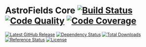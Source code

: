 # AstroFields Core [![Build Status](http://img.shields.io/travis/AstroFields/Core.svg?style=flat-square)](https://travis-ci.org/AstroFields/Core) [![Code Quality](https://img.shields.io/codeclimate/github/AstroFields/Core.svg?style=flat-square)](https://codeclimate.com/github/AstroFields/Core) [![Code Coverage](https://img.shields.io/codeclimate/coverage/github/AstroFields/Core.svg?style=flat-square)](https://codeclimate.com/github/AstroFields/Core)

[![Latest GitHub Release](https://img.shields.io/github/tag/AstroFields/Core.svg?style=flat-square)](https://github.com/AstroFields/Core/releases)
[![Dependency Status](https://www.versioneye.com/user/projects/547e04476c4767646200029b/badge.svg?style=flat-square)](https://www.versioneye.com/user/projects/547e04476c4767646200029b)
[![Total Downloads](https://img.shields.io/packagist/dt/wecodemore/astrofields-core.svg?style=flat-square)](https://packagist.org/packages/wecodemore/astrofields-core)
[![Reference Status](https://www.versioneye.com/php/wecodemore:astrofields-core/reference_badge.svg?style=flat-square)](https://www.versioneye.com/php/wecodemore:astrofields-core/references)
[![License](https://img.shields.io/packagist/l/wecodemore/astrofields-core.svg?style=flat-square)](https://packagist.org/packages/wecodemore/astrofields-core)

